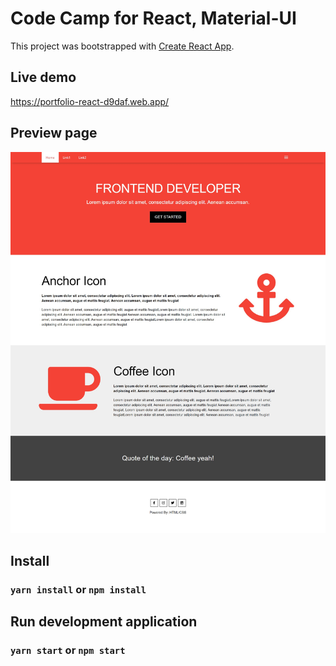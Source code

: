 # Code Camp for React, Material-UI 

This project was bootstrapped with [Create React App](https://github.com/facebook/create-react-app).
## Live demo
https://portfolio-react-d9daf.web.app/
## Preview page
![Preview page](https://github.com/iiianous/portfolio-react/blob/198bb8960fc830dde61e06327695359bd13aa4f4/src/screenshot/sshot.jpg)

## Install
### `yarn install` or `npm install`

## Run development application
### `yarn start` or `npm start`


